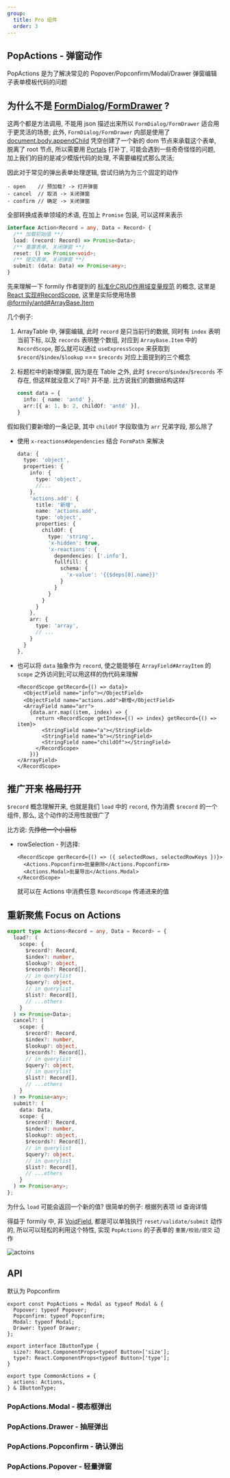 ```yaml
---
group:
  title: Pro 组件
  order: 3
---
```

## PopActions - 弹窗动作

PopActions 是为了解决常见的 Popover/Popconfirm/Modal/Drawer 弹窗编辑子表单模板代码的问题

## 为什么不是 [FormDialog](https://antd.formilyjs.org/zh-CN/components/form-dialog#formdialog-1)/[FormDrawer](https://antd.formilyjs.org/zh-CN/components/form-drawer#formdrawer-1) ?

这两个都是方法调用, 不能用 json 描述出来所以 `FormDialog/FormDrawer` 适合用于更灵活的场景;
此外, `FormDialog/FormDrawer` 内部是使用了 [document.body.appendChild](https://github.com/alibaba/formily/blob/formily_next/packages/antd/src/form-drawer/index.tsx#L122) 凭空创建了一个新的 dom 节点来承载这个表单, 脱离了 root 节点, 所以需要用 [Portals](https://zh-hans.reactjs.org/docs/portals.html) 打补丁, 可能会遇到一些奇奇怪怪的问题, 加上我们的目的是减少模版代码的处理, 不需要编程式那么灵活;

因此对于常见的弹出表单处理逻辑, 尝试归纳为为三个固定的动作

```
- open    // 预加载? -> 打开弹窗
- cancel  // 取消 -> 关闭弹窗
- confirm // 确定 -> 关闭弹窗
```

全部转换成表单领域的术语, 在加上 `Promise` 包装, 可以这样来表示

```ts
interface Action<Record = any, Data = Record> {
  /** 加载初始值 **/
  load: (record: Record) => Promise<Data>;
  /** 重置表单, 关闭弹窗 **/
  reset: () => Promise<void>;
  /** 提交表单, 关闭弹窗 **/
  submit: (data: Data) => Promise<any>;
}
```

先来理解一下 formily 作者提到的 [标准化CRUD作用域变量规范](https://github.com/alibaba/formily/discussions/3207) 的概念, 这里是 [React 实现#RecordScope](https://react.formilyjs.org/zh-CN/api/components/record-scope), 这里是实际使用场景 [@formily/antd#ArrayBase.Item](https://github.com/alibaba/formily/blob/formily_next/packages/antd/src/array-base/index.tsx#L132)


几个例子:
1. ArrayTable 中, 弹窗编辑, 此时 `record` 是只当前行的数据, 同时有 `index` 表明当前下标, 以及 `records` 表明整个数组, 对应到 `ArrayBase.Item` 中的 `RecordScope`, 那么就可以通过 `useExpressScope` 来获取到 `$record`/`$index`/`$lookup` === `$records` 对应上面提到的三个概念
2. 标题栏中的新增弹窗, 因为是在 Table 之外, 此时 `$record`/`$index`/`$records` 不存在, 但这样就没意义了吗? 并不是. 比方说我们的数据结构这样

    ```ts
    const data = {
      info: { name: 'antd' },
      arr:[{ a: 1, b: 2, childOf: 'antd' }],
    }
    ```
假如我们要新增的一条记录, 其中 `childOf` 字段取值为 `arr` 兄弟字段, 那么除了
- 使用 `x-reactions#dependencies` 结合 `FormPath` 来解决
  ```ts pure
  data: {
    type: 'object',
    properties: {
      info: {
        type: 'object',
        //...
      },
      'actions.add': {
        title: '新增',
        name: 'actions.add',
        type: 'object',
        properties: {
          childOf: {
            type: 'string',
            'x-hidden': true,
            'x-reactions': {
              dependencies: ['.info'],
              fullfill: {
                schema: {
                  'x-value': '{{$deps[0].name}}'
                }
              }
            }
          }
        }
      },
      arr: {
        type: 'array',
        // ...
      }
    }
  },
  ```

- 也可以将 `data` 抽象作为 `record`, 使之能能够在 `ArrayField#ArrayItem` 的 `scope` 之外访问到;可以用这样的伪代码来理解
  ```tsx pure
  <RecordScope getRecord={() => data}>
    <ObjectField name="info"></ObjectField>
    <ObjectField name="actions.add">新增</ObjectField>
    <ArrayField name="arr">
      {data.arr.map((item, index) => {
        return <RecordScope getIndex={() => index} getRecord={() => item}>
          <StringField name="a"></StringField>
          <StringField name="b"></StringField>
          <StringField name="childOf"></StringField>
        </RecordScope>
      })}
  </ArrayField>
  </RecordScope>
  ```

## 推广开来 ~~格局打开~~
`$record` 概念理解开来, 也就是我们 `load` 中的 `record`, 作为消费 `$record` 的一个组件, 那么, 这个动作的泛用性就很广了

比方说: ~~先挣他一个小目标~~

- rowSelection - 列选择:

  ```tsx pure
  <RecordScope gerRecord={() => ({ selectedRows, selectedRowKeys })}>
    <Actions.Popconfirm>批量删除</Actions.Popconfirm>
    <Actions.Modal>批量导出</Actions.Modal>
  </RecordScope>
  ```
  就可以在 Actions 中消费任意 `RecordScope` 传递进来的值


## 重新聚焦 Focus on Actions

```ts
export type Actions<Record = any, Data = Record> = {
  load?: (
    scope: {
      $record?: Record,
      $index?: number,
      $lookup?: object,
      $records?: Record[],
      // in querylist
      $query?: object,
      // in querylist
      $list?: Record[],
      // ...others
    }
  ) => Promise<Data>;
  cancel?: (
    scope: {
      $record?: Record,
      $index?: number,
      $lookup?: object,
      $records?: Record[],
      // in querylist
      $query?: object,
      // in querylist
      $list?: Record[],
      // ...others
    }
  ) => Promise<any>;
  submit?: (
    data: Data,
    scope: {
      $record?: Record,
      $index?: number,
      $lookup?: object,
      $records?: Record[],
      // in querylist
      $query?: object,
      // in querylist
      $list?: Record[],
      // ...others
    }
  ) => Promise<any>;
};

```

为什么 `load` 可能会返回一个新的值? 很简单的例子: 根据列表项 id 查询详情

得益于 formily 中,  非 [VoidField](https://core.formilyjs.org/zh-CN/api/models/void-field), 都是可以单独执行 `reset/validate/submit` 动作的, 所以可以轻松的利用这个特性, 实现 `PopActions` 的子表单的 `重置/校验/提交` 动作

![actoins](./demos/actions.jpg)

## API

默认为 Popconfirm

```tsx pure
export const PopActions = Modal as typeof Modal & {
  Popover: typeof Popover;
  Popconfirm: typeof Popconfirm;
  Modal: typeof Modal;
  Drawer: typeof Drawer;
};

export interface IButtonType {
  size?: React.ComponentProps<typeof Button>['size'];
  type?: React.ComponentProps<typeof Button>['type'];
}

export type CommonActions = {
  actions: Actions,
} & IButtonType;

```

### PopActions.Modal - 模态框弹出



### PopActions.Drawer - 抽屉弹出



### PopActions.Popconfirm - 确认弹出


### PopActions.Popover - 轻量弹窗
